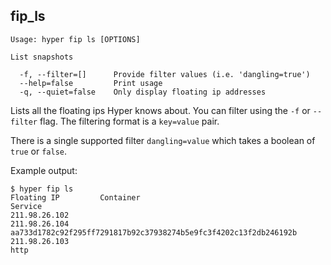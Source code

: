 
## fip_ls

    Usage: hyper fip ls [OPTIONS]

    List snapshots

      -f, --filter=[]      Provide filter values (i.e. 'dangling=true')
      --help=false         Print usage
      -q, --quiet=false    Only display floating ip addresses

Lists all the floating ips Hyper knows about. You can filter using the `-f` or `--filter` flag. The filtering format is a `key=value` pair.

There is a single supported filter `dangling=value` which takes a boolean of `true` or `false`.

Example output:

    $ hyper fip ls
    Floating IP         Container                                                           Service
    211.98.26.102
    211.98.26.104       aa733d1782c92f295ff7291817b92c37938274b5e9fc3f4202c13f2db246192b
    211.98.26.103                                                                           http
